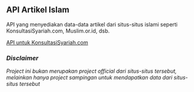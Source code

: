 ## API Artikel Islam
API yang menyediakan data-data artikel dari situs-situs islami seperti KonsultasiSyariah.com, Muslim.or.id, dsb.

[API untuk KonsultasiSyariah.com](https://github.com/fadilnatakusumah/artikel-islam-api/tree/master/konsultasisyariah "API KonsultasiSyariah.com")

### _Disclaimer_

_Project ini bukan merupakan project official dari situs-situs tersebut, melainkan hanya project sampingan untuk mendapatkan data dari situs-situs tersebut_